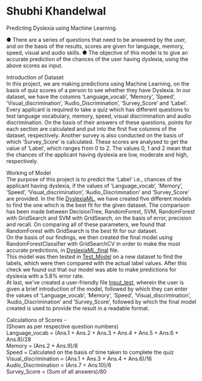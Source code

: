 # Shubhi Khandelwal
Predicting Dyslexia using Machine Learning.

● There are a series of questions that need to be answered by the user, and on the basis of the results, scores are given for language, memory, speed,
visual and audio skills.
● The objective of this model is to give an accurate prediction of the chances of the user having dyslexia, using the above scores as input.

Introduction of Dataset <br />
In this project, we are making predictions using Machine Learning, on the basis of quiz scores of a person to see whether they have Dyslexia. In our dataset, we have the columns ‘Language_vocab’, ‘Memory’, ‘Speed’, ‘Visual_discrimination’, ‘Audio_Discrimination’, ‘Survey_Score’ and ‘Label’. Every applicant is required to take a quiz which has different questions to test language vocabulary, memory, speed, visual discrimination and audio discrimination. On the basis of their answers of these questions, points for each section are calculated and put into the first five columns of the dataset, respectively. Another survey is also conducted on the basis of which ‘Survey_Score’ is calculated. These scores are analysed to get the value of ‘Label’, which ranges from 0 to 2. The values 0, 1 and 2 mean that the chances of the applicant having dyslexia are low, moderate and high, respectively. 

Working of Model <br />
The purpose of this project is to predict the ‘Label’ i.e., chances of the applicant having dyslexia, if the values of ‘Language_vocab’, ‘Memory’, ‘Speed’, ‘Visual_discrimination’, ‘Audio_Discrimination’ and ‘Survey_Score’ are provided. In the file [DyslexiaML](https://github.com/Manvi-Kaur/HackathonML/blob/main/DyslexiaML.ipynb), we have created five different models to find the one which is the best fit for the given dataset. The comparison has been made between DecisionTree, RandomForest, SVM, RandomForest with GridSearch and SVM with GridSearch, on the basis of error, precision and recall. On comparing all of these parameters, we found that RandomForest with GridSearch is the best fit for our dataset. <br />
On the basis of our findings, we then created the final model using RandomForestClassifier with GridSearchCV in order to make the most accurate predictions, in [DyslexiaML_final](https://github.com/Manvi-Kaur/HackathonML/blob/main/DyslexiaML_final.ipynb) file. <br/>
This model was then tested in [Test_Model](https://github.com/Manvi-Kaur/HackathonML/blob/main/Test_Model.ipynb) on a new dataset to find the labels, which were then compared with the actual label values. After this check we found out that our model was able to make predictions for dyslexia with a 5.8% error rate.<br/>
At last, we've created a user-friendly file [Input_test](https://github.com/Manvi-Kaur/HackathonML/blob/main/Input_test.ipynb), wherein the user is given a brief introduction of the model, followed by which they can enter the values of ‘Language_vocab’, ‘Memory’, ‘Speed’, ‘Visual_discrimination’, ‘Audio_Discrimination’ and ‘Survey_Score’, followed by which the final model created is used to provide the result in a readable format. <br/>

Calculations of Scores - <br />
(Shown as per respective question numbers)<br />
Language_vocab = (Ans.1 + Ans.2 + Ans.3 + Ans.4 + Ans.5 + Ans.6 + Ans.8)/28<br />
Memory = (Ans.2 + Ans.9)/8 <br />
Speed = Calculated on the basis of time taken to complete the quiz <br />
Visual_discrimination = (Ans.1 + Ans.3 + Ans.4 + Ans.6)/16 <br />
Audio_Discrimination = (Ans.7 + Ans.10)/8 <br />
Survey_Score = (Sum of all answers)/80 <br />


